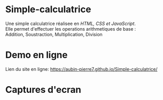 # Simple-calculatrice

Une simple calculatrice réalisee en *HTML, CSS et JavaScript*.  
Elle permet d'effectuer les operations arithmetiques de base :  
 Addition, Soustraction, Multiplication, Division  


# Demo en ligne
Lien du site en ligne: https://aubin-pierre7.github.io/Simple-calculatrice/

# Captures d'ecran
